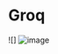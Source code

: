 # Groq
![] ![image](https://github.com/RemoFR/Groq/assets/169650127/93f49c20-86e1-4fce-9223-aff69b263eba)
